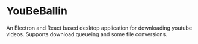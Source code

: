 # YouBeBallin

An Electron and React based desktop application for downloading youtube videos.
Supports download queueing and some file conversions.
